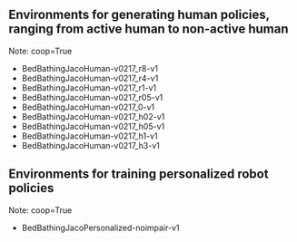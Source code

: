 

## Environments for generating human policies, ranging from active human to non-active human
Note: coop=True
- BedBathingJacoHuman-v0217_r8-v1
- BedBathingJacoHuman-v0217_r4-v1
- BedBathingJacoHuman-v0217_r1-v1
- BedBathingJacoHuman-v0217_r05-v1
- BedBathingJacoHuman-v0217_0-v1
- BedBathingJacoHuman-v0217_h02-v1
- BedBathingJacoHuman-v0217_h05-v1
- BedBathingJacoHuman-v0217_h1-v1
- BedBathingJacoHuman-v0217_h3-v1


## Environments for training personalized robot policies
Note: coop=True
- BedBathingJacoPersonalized-noimpair-v1
